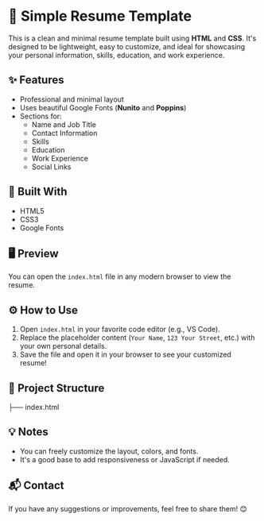 # 🧾 Simple Resume Template

This is a clean and minimal resume template built using **HTML** and **CSS**. It's designed to be lightweight, easy to customize, and ideal for showcasing your personal information, skills, education, and work experience.

## ✨ Features

- Professional and minimal layout
- Uses beautiful Google Fonts (**Nunito** and **Poppins**)
- Sections for:
  - Name and Job Title
  - Contact Information
  - Skills
  - Education
  - Work Experience
  - Social Links

## 🧠 Built With

- HTML5
- CSS3
- Google Fonts

## 🖥️ Preview

You can open the `index.html` file in any modern browser to view the resume.

## ⚙️ How to Use

1. Open `index.html` in your favorite code editor (e.g., VS Code).
2. Replace the placeholder content (`Your Name`, `123 Your Street`, etc.) with your own personal details.
3. Save the file and open it in your browser to see your customized resume!

## 📁 Project Structure

├── index.html

## 💡 Notes

- You can freely customize the layout, colors, and fonts.
- It's a good base to add responsiveness or JavaScript if needed.

## 📬 Contact

If you have any suggestions or improvements, feel free to share them! 😊
